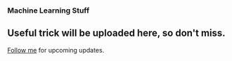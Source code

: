 ### Machine Learning Stuff
Useful trick will be uploaded here, so don't miss.
----------
[Follow me](https://github.com/vijaypurohit322) for upcoming updates. 
